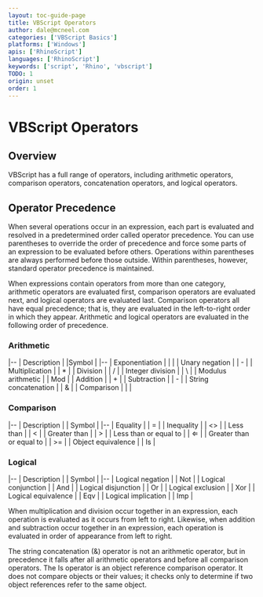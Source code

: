 ```yaml
---
layout: toc-guide-page
title: VBScript Operators
author: dale@mcneel.com
categories: ['VBScript Basics']
platforms: ['Windows']
apis: ['RhinoScript']
languages: ['RhinoScript']
keywords: ['script', 'Rhino', 'vbscript']
TODO: 1
origin: unset
order: 1
---
```


# VBScript Operators

## Overview

VBScript has a full range of operators, including arithmetic operators, comparison operators, concatenation operators, and logical operators.

## Operator Precedence

When several operations occur in an expression, each part is evaluated and resolved in a predetermined order called operator precedence. You can use parentheses to override the order of precedence and force some parts of an expression to be evaluated before others. Operations within parentheses are always performed before those outside. Within parentheses, however, standard operator precedence is maintained.

When expressions contain operators from more than one category, arithmetic operators are evaluated first, comparison operators are evaluated next, and logical operators are evaluated last. Comparison operators all have equal precedence; that is, they are evaluated in the left-to-right order in which they appear. Arithmetic and logical operators are evaluated in the following order of precedence.

### Arithmetic

 |--
 | Description |    |Symbol |
 |--
 | Exponentiation |    | |
 | Unary negation |    | - |
 | Multiplication |    | * |
 | Division |    | / |
 | Integer division |    | \ |
 | Modulus arithmetic |    | Mod |
 | Addition |    | + |
 | Subtraction |    | - |
 | String concatenation |    | & |
 | Comparison |    |  |

### Comparison

 |--
 | Description |    | Symbol |
 |--
 | Equality |    | = |
 | Inequality |    | <> |
 | Less than |    | < |
 | Greater than |    | > |
 | Less than or equal to |    | ⇐ |
 | Greater than or equal to |    | >= |
 | Object equivalence |    | Is |

### Logical

 |--
 | Description |    | Symbol |
 |--
 | Logical negation |   | Not |
 | Logical conjunction |    | And |
 | Logical disjunction |    | Or |
 | Logical exclusion |    | Xor |
 | Logical equivalence |    | Eqv |
 | Logical implication |    | Imp |

When multiplication and division occur together in an expression, each operation is evaluated as it occurs from left to right. Likewise, when addition and subtraction occur together in an expression, each operation is evaluated in order of appearance from left to right.

The string concatenation (&) operator is not an arithmetic operator, but in precedence it falls after all arithmetic operators and before all comparison operators. The Is operator is an object reference comparison operator. It does not compare objects or their values; it checks only to determine if two object references refer to the same object.

